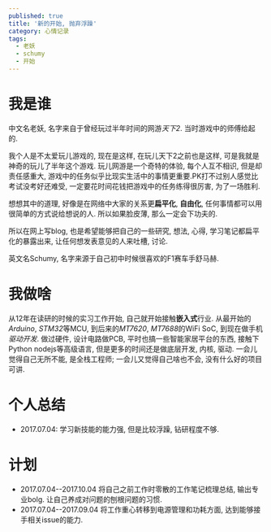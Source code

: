 ```yaml
---
published: true
title: '新的开始, 抛弃浮躁'
category: 心情记录
tags:
  - 老妖
  - schumy
  - 开始
---
```

# 我是谁

中文名老妖, 名字来自于曾经玩过半年时间的网游*天下2*. 当时游戏中的师傅给起的.

我个人是不太爱玩儿游戏的, 现在是这样, 在玩儿天下2之前也是这样, 可是我就是神奇的玩儿了半年这个游戏. 玩儿网游是一个奇特的体验, 每个人互不相识, 但是却责任感重大, 游戏中的任务似乎比现实生活中的事情更重要.PK打不过别人感觉比考试没考好还难受, 一定要花时间花钱把游戏中的任务练得很厉害, 为了一场胜利.

想想其中的道理, 好像是在网络中大家的关系更**扁平化**, **自由化**, 任何事情都可以用很简单的方式说给想说的人. 所以如果脸皮薄, 那么一定会下功夫的.

所以在网上写blog, 也是希望能够把自己的一些研究, 想法, 心得, 学习笔记都扁平化的暴露出来, 让任何想发表意见的人来吐槽, 讨论.

英文名Schumy, 名字来源于自己初中时候很喜欢的F1赛车手舒马赫.

# 我做啥

从12年在读研的时候的实习工作开始, 自己就开始接触**嵌入式**行业. 从最开始的*Arduino*, *STM32*等MCU, 到后来的*MT7620*, *MT7688*的WiFi SoC, 到现在做手机*驱动开发*. 做过硬件, 设计电路做PCB, 平时也搞一些智能家居平台的东西, 接触下Python nodejs等高级语言, 但是更多的时间还是做底层开发, 内核, 驱动. 一会儿觉得自己无所不能, 是全栈工程师; 一会儿又觉得自己啥也不会, 没有什么好的项目可讲.

# 个人总结

- 2017.07.04: 学习新技能的能力强, 但是比较浮躁, 钻研程度不够.

# 计划

- 2017.07.04--2017.10.04 将自己之前工作时零散的工作笔记梳理总结, 输出专业bolg. 让自己养成对问题的刨根问题的习惯.
- 2017.07.04--2017.09.04 将工作重心转移到电源管理和功耗方面, 达到能够接手相关issue的能力.

